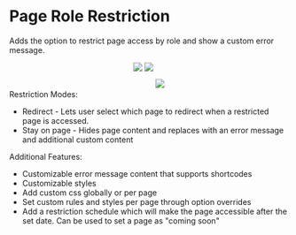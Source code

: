 # Page Role Restriction
Adds the option to restrict page access by role and show a custom error message.
<div style="text-align: center;">
<img src="https://i.imgur.com/kl4T2Ej.png" style="margin-bottom: 30px;">
<img src="https://i.imgur.com/iEFMryP.png" style="margin-bottom: 30px;">
<img src="https://i.imgur.com/kCWa7WN.png">
</div>
Restriction Modes:
<ul>
<li>Redirect - Lets user select which page to redirect when a restricted page is accessed.</li>
<li>Stay on page - Hides page content and replaces with an error message and additional custom content</li>
</ul>

Additional Features:
<ul>
<li>Customizable error message content that supports shortcodes</li>
<li>Customizable styles</li>
<li>Add custom css globally or per page</li>
<li>Set custom rules and styles per page through option overrides</li>
<li>Add a restriction schedule which will make the page accessible after the set date. Can be used to set a page as "coming soon"</li>
</ul>